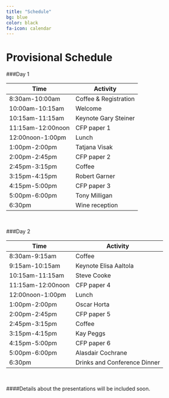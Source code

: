 ```yaml
---
title: "Schedule"
bg: blue
color: black
fa-icon: calendar
---
```


# Provisional Schedule

###Day 1


Time |  Activity 
------------- | ------------ |
8:30am-10:00am		|	Coffee & Registration
10:00am-10:15am		|	Welcome
10:15am-11:15am		|	Keynote Gary Steiner
11:15am-12:00noon 	|	CFP paper 1 
12:00noon-1:00pm 	|	Lunch
1:00pm-2:00pm		|	Tatjana Visak
2:00pm-2:45pm		|	CFP paper 2
2:45pm-3:15pm		|	Coffee
3:15pm-4:15pm		|	Robert Garner
4:15pm-5:00pm		|	CFP paper 3
5:00pm-6:00pm		|	Tony Milligan
6:30pm				|	Wine reception



&nbsp;

###Day 2

Time |  Activity 
------------- | ------------
8:30am-9:15am		|		Coffee
9:15am-10:15am		|	Keynote Elisa Aaltola
10:15am-11:15am		|	Steve Cooke
11:15am-12:00noon 	|	CFP paper 4
12:00noon-1:00pm  	|	Lunch
1:00pm-2:00pm		|	Oscar Horta
2:00pm-2:45pm		|	CFP paper 5
2:45pm-3:15pm		|	Coffee
3:15pm-4:15pm		|	Kay Peggs
4:15pm-5:00pm		|	CFP paper 6
5:00pm-6:00pm		|	Alasdair Cochrane
6:30pm				|	Drinks and Conference Dinner


&nbsp;

####Details about the presentations will be included soon.